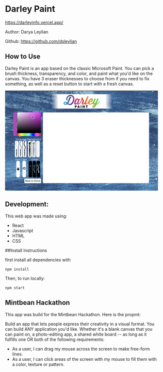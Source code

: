 # Darley Paint

https://darleyinfo.vercel.app/

Author: Darya Leylian

Github: https://github.com/dsleylian
<br />

## How to Use

Darley Paint is an app based on the classic Microsoft Paint. You can pick a brush thickness, transparency, and color, and paint what you'd like on the canvas. You have 3 eraser thicknesses to choose from if you need to fix something, as well as a reset button to start with a fresh canvas.

![Darley Paint Screenshot](src/images/DarleyScreenShot.png)
## Development:

This web app was made using:
- React
- Javascript
- HTML
- CSS

##Install Instructions

first install all dependencies with
```
npm install
````
Then, to run locally:
```
npm start
```

## Mintbean Hackathon

This app was build for the Mintbean Hackathon. Here is the propmt: 

Build an app that lets people express their creativity in a visual format. You can build ANY application you'd like. Whether it's a blank canvas that you can paint on, a photo-editing app, a shared white board -- as long as it fulfills one OR both of the following requirements:

- As a user, I can drag my mouse across the screen to make free-form lines.
- As a user, I can click areas of the screen with my mouse to fill them with a color, texture or pattern.